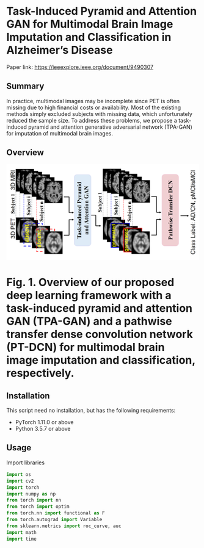 # Task-Induced Pyramid and Attention GAN for Multimodal Brain Image Imputation and Classification in Alzheimer’s Disease
Paper link: https://ieeexplore.ieee.org/document/9490307

## Summary

In practice, multimodal images may be incomplete since PET is often missing due to high financial costs or availability. Most of the existing methods simply excluded subjects with missing data, which unfortunately reduced the sample size. To address these problems, we propose a task-induced pyramid and attention generative adversarial network (TPA-GAN) for imputation of multimodal brain images.

## Overview
![Fig1.png](https://github.com/xiaoxingxingkz/TPA-GAN/blob/main/Figure_in_paper/Fig1.png)

# Fig. 1. Overview of our proposed deep learning framework with a task-induced pyramid and attention GAN (TPA-GAN) and a pathwise transfer dense convolution network (PT-DCN) for multimodal brain image imputation and classification, respectively.


## Installation

This script need no installation, but has the following requirements:
* PyTorch 1.11.0 or above
* Python 3.5.7 or above

## Usage

Import libraries

```python
import os
import cv2
import torch
import numpy as np
from torch import nn
from torch import optim
from torch.nn import functional as F 
from torch.autograd import Variable
from sklearn.metrics import roc_curve, auc
import math
import time
```

